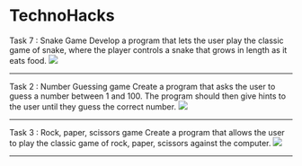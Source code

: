 # TechnoHacks
Task 7 : Snake Game
Develop a program that lets the user play the
classic game of snake, where the player
controls a snake that grows in length as it eats
food.
<img src="(https://github.com/Sahil-Salim-Shaikh/TechnoHacks/blob/main/Java-Snake-Game/snake.png)">

------------------------------------------


Task 2 : Number Guessing game
Create a program that asks the user to guess a
number between 1 and 100. The program
should then give hints to the user until they
guess the correct number.
<img src="[https://github.com/Sahil-Salim-Shaikh/E_LIBRARY/blob/master/Project_img/Login.png?raw=true](https://github.com/Sahil-Salim-Shaikh/TechnoHacks/blob/main/Number-Guessing-Game/pictures/no%20guessing%20game.png)">

------------------------------------------


Task 3 : Rock, paper, scissors game
Create a program that allows the user to play
the classic game of rock, paper, scissors
against the computer.
<img src="[https://github.com/Sahil-Salim-Shaikh/E_LIBRARY/blob/master/Project_img/Login.png?raw=true](https://github.com/Sahil-Salim-Shaikh/TechnoHacks/blob/main/Rock-Paper-Scissors/Rock%20Paper%20Scissors.png)https://github.com/Sahil-Salim-Shaikh/TechnoHacks/blob/main/Rock-Paper-Scissors/Rock%20Paper%20Scissors.png">

------------------------------------------

